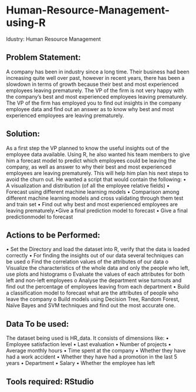 # Human-Resource-Management-using-R
Idustry: Human Resource Management
## Problem Statement: 
A company has been in industry since a long time. Their business had been increasing quite well over past, however in recent years, there has been a slowdown in terms of growth because their best and most experienced employees leaving prematurely. The VP of the firm is not very happy with the company’s best and most experienced employees leaving prematurely. The VP of the firm has employed you to find out insights in the company employee data and find out an answer as to know why best and most experienced employees are leaving prematurely.
## Solution: 
As a first step the VP planned to know the useful insights out of the employee data available. Using R, he also wanted his team members to give him a forecast model to predict which employees could be leaving the company, as well as answer to why their best and most experienced employees are leaving  prematurely.  This  will  help  him  plan  his  next  steps  to  avoid  the  churn  out.  He  wanted  a script that would contain the following:
           • A visualization and distribution (of all the employee relative fields)
           • Forecast using different machine learning models
           • Comparison among different machine learning models and cross validating through them test and train set
           • Find out why best and most experienced employees are leaving prematurely.•Give a final prediction model to forecast
           • Give a final predictionmodel to forecast
## Actions to be Performed:
• Set the Directory and load the dataset into R, verify that the data is loaded correctly
• For finding the insights out of our data several techniques can be used
     o Find the correlation values of the attributes of our data
     o Visualize the characteristics of the whole data and only the people who left, use plots
       and histograms
     o Evaluate the values of each attributes for both left and non-left employees
     o Analyse the department wise turnouts and find out the percentage of employees
       leaving from each department
• Build a classification model to forecast what are the attributes of people who leave the
company
     o Build models using Decision Tree, Random Forest, Naïve Bayes and SVM
       techniques and find out the most accurate one.
## Data To be used:
The dataset being used is HR_data. It consists of dimensions like:
• Employee satisfaction level
• Last evaluation
• Number of projects
• Average monthly hours
• Time spent at the company
• Whether they have had a work accident
• Whether they have had a promotion in the last 5 years
• Department
• Salary
• Whether the employee has left

## Tools required: RStudio
